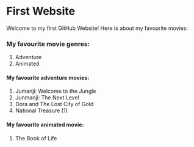 # First Website
 
 Welcome to my first GitHub Website! Here is about my favourite movies:

 ### My favourite movie genres:
 1. Adventure
 2. Animated

#### My favourite adventure movies:
 1. Jumanji: Welcome to the Jungle
 2. Junmanji: The Next Level
 3. Dora and The Lost City of Gold
 4. National Treasure (1)

#### My favourite animated movie:
1. The Book of Life
